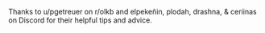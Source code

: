 Thanks to u/pgetreuer on r/olkb and elpekeñin, plodah, drashna, & ceriinas on Discord for their helpful tips and advice.
